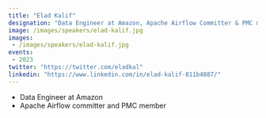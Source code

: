 ```yaml
---
title: "Elad Kalif"
designation: "Data Engineer at Amazon, Apache Airflow Committer & PMC member"
image: /images/speakers/elad-kalif.jpg
images: 
 - /images/speakers/elad-kalif.jpg
events:
 - 2023
twitter: "https://twitter.com/eladkal"
linkedin: "https://www.linkedin.com/in/elad-kalif-811b4887/"
---
```


* Data Engineer at Amazon
* Apache Airflow committer and PMC member